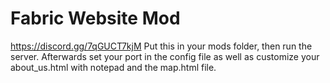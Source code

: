 # Fabric Website Mod
https://discord.gg/7qGUCT7kjM
Put this in your mods folder, then run the server. Afterwards set your port in the config file as well as customize your about_us.html with notepad and the map.html file.